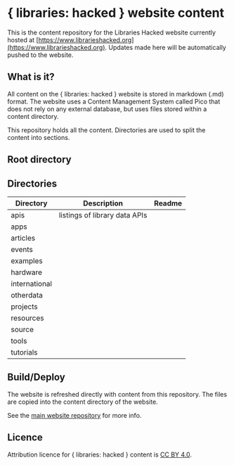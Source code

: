 # { libraries: hacked } website content

This is the content repository for the Libraries Hacked website currently hosted at [https://www.librarieshacked.org](https://www.librarieshacked.org).  Updates made here will be automatically pushed to the website.

## What is it?

All content on the { libraries: hacked } website is stored in markdown (.md) format.  The website uses a Content Management System called Pico that does not rely on any external database, but uses files stored within a content directory.

This repository holds all the content. Directories are used to split the content into sections.

## Root directory



## Directories

| Directory | Description | Readme |
| --------- | ----------- | ------ |
| apis | listings of library data APIs |  |
| apps |  |  |
| articles |  |  |
| events |  |  |
| examples |  |  |
| hardware |  |  |
| international |  |  |
| otherdata |  |  |
| projects |  |  |
| resources |  |  |
| source |  |  |
| tools |  |  |
| tutorials |  |  |

## Build/Deploy

The website is refreshed directly with content from this repository.  The files are copied into the content directory of the website.

See the [main website repository](https://github.com/librarieshacked/libraries-hacked-website) for more info.

## Licence

Attribution licence for { libraries: hacked } content is [CC BY 4.0](https://creativecommons.org/licenses/by/4.0/).
